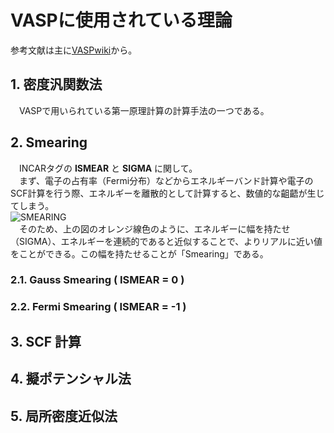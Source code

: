 # VASPに使用されている理論
参考文献は主に[VASPwiki](https://www.vasp.at/wiki/index.php/The_VASP_Manual)から。
## 1. 密度汎関数法
&emsp;VASPで用いられている第一原理計算の計算手法の一つである。

## 2. Smearing  
&emsp;INCARタグの __ISMEAR__ と __SIGMA__ に関して。  
　まず、電子の占有率（Fermi分布）などからエネルギーバンド計算や電子のSCF計算を行う際、エネルギーを離散的として計算すると、数値的な齟齬が生じてしまう。  
![SMEARING](https://github.com/MDGroup-WatanabeLab/image_for_mdpython/assets/138444525/a3ece222-b23b-444c-a534-fe1c577931b0)   
　そのため、上の図のオレンジ線色のように、エネルギーに幅を持たせ（SIGMA）、エネルギーを連続的であると近似することで、よりリアルに近い値をことができる。この幅を持たせることが「Smearing」である。

### 2.1. Gauss Smearing ( ISMEAR = 0 )

### 2.2. Fermi Smearing ( ISMEAR = -1 )

## 3. SCF 計算

## 4. 擬ポテンシャル法

## 5. 局所密度近似法